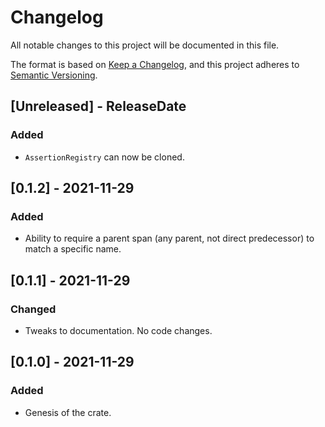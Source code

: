 # Changelog
All notable changes to this project will be documented in this file.

The format is based on [Keep a Changelog](https://keepachangelog.com/en/1.0.0/),
and this project adheres to [Semantic Versioning](https://semver.org/spec/v2.0.0.html).

<!-- next-header -->

## [Unreleased] - ReleaseDate

### Added
- `AssertionRegistry` can now be cloned.

## [0.1.2] - 2021-11-29
### Added
- Ability to require a parent span (any parent, not direct predecessor) to match a specific name.

## [0.1.1] - 2021-11-29
### Changed
- Tweaks to documentation.  No code changes.

## [0.1.0] - 2021-11-29
### Added
- Genesis of the crate.